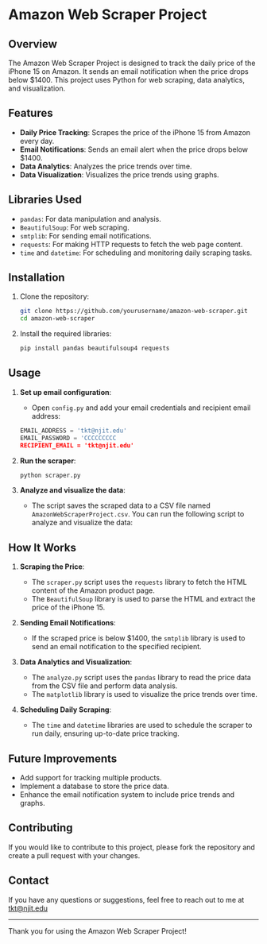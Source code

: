 # Amazon Web Scraper Project

## Overview

The Amazon Web Scraper Project is designed to track the daily price of the iPhone 15 on Amazon. It sends an email notification when the price drops below $1400. This project uses Python for web scraping, data analytics, and visualization.

## Features

- **Daily Price Tracking**: Scrapes the price of the iPhone 15 from Amazon every day.
- **Email Notifications**: Sends an email alert when the price drops below $1400.
- **Data Analytics**: Analyzes the price trends over time.
- **Data Visualization**: Visualizes the price trends using graphs.

## Libraries Used

- `pandas`: For data manipulation and analysis.
- `BeautifulSoup`: For web scraping.
- `smtplib`: For sending email notifications.
- `requests`: For making HTTP requests to fetch the web page content.
- `time` and `datetime`: For scheduling and monitoring daily scraping tasks.

## Installation

1. Clone the repository:
    ```bash
    git clone https://github.com/yourusername/amazon-web-scraper.git
    cd amazon-web-scraper
    ```

2. Install the required libraries:
    ```bash
    pip install pandas beautifulsoup4 requests
    ```

## Usage

1. **Set up email configuration**:
    - Open `config.py` and add your email credentials and recipient email address:
    ```python
    EMAIL_ADDRESS = 'tkt@njit.edu'
    EMAIL_PASSWORD = 'CCCCCCCCC
    RECIPIENT_EMAIL = 'tkt@njit.edu'
    ```

2. **Run the scraper**:
    ```bash
    python scraper.py
    ```

3. **Analyze and visualize the data**:
    - The script saves the scraped data to a CSV file named `AmazonWebScraperProject.csv`. You can run the following script to analyze and visualize the data:
    


## How It Works

1. **Scraping the Price**:
    - The `scraper.py` script uses the `requests` library to fetch the HTML content of the Amazon product page.
    - The `BeautifulSoup` library is used to parse the HTML and extract the price of the iPhone 15.

2. **Sending Email Notifications**:
    - If the scraped price is below $1400, the `smtplib` library is used to send an email notification to the specified recipient.

3. **Data Analytics and Visualization**:
    - The `analyze.py` script uses the `pandas` library to read the price data from the CSV file and perform data analysis.
    - The `matplotlib` library is used to visualize the price trends over time.

4. **Scheduling Daily Scraping**:
    - The `time` and `datetime` libraries are used to schedule the scraper to run daily, ensuring up-to-date price tracking.

## Future Improvements

- Add support for tracking multiple products.
- Implement a database to store the price data.
- Enhance the email notification system to include price trends and graphs.

## Contributing

If you would like to contribute to this project, please fork the repository and create a pull request with your changes.


## Contact

If you have any questions or suggestions, feel free to reach out to me at tkt@njit.edu

---

Thank you for using the Amazon Web Scraper Project!
